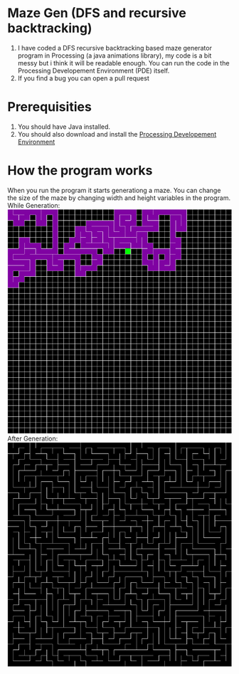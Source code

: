 # Maze Gen (DFS and recursive backtracking)
1. I have coded a DFS recursive backtracking based maze generator program in Processing (a java animations library), my code is a bit messy but i think it will be readable enough. You can run the code in the Processing Developement Environment (PDE) itself.  
2. If you find a bug you can open a pull request

# Prerequisities
1. You should have Java installed.
2. You should also download and install the [Processing Developement Environment](https://processing.org/)

# How the program works

When you run the program it starts generationg a maze.
You can change the size of the maze by changing width and height variables in the program.
While Generation:
![While Generating](https://github.com/Divy1211/Deapth-First-Search/blob/master/my_drawing.png)  
After Generation:
![After Generation is complete](https://github.com/Divy1211/Deapth-First-Search/blob/master/mydrawing.png)
